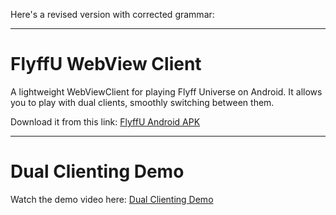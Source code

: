 Here's a revised version with corrected grammar:

---

# FlyffU WebView Client

A lightweight WebViewClient for playing Flyff Universe on Android. It allows you to play with dual clients, smoothly switching between them.

Download it from this link: [FlyffU Android APK](https://github.com/ils94/FlyffUAndroid/releases/download/release/FlyffUAndroid.apk)

---

# Dual Clienting Demo

Watch the demo video here: [Dual Clienting Demo](https://streamable.com/agx04e)
